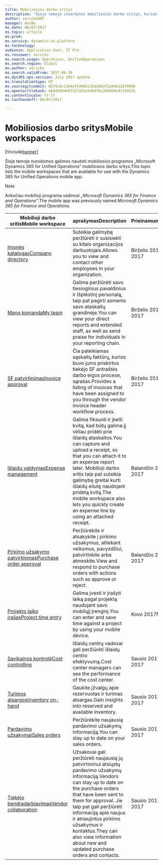 ```yaml
---
title: Mobiliosios darbo sritys
description: "Šioje temoje išvardytos mobiliosios darbo sritys, kurias galima naudoti."
author: sericks007
manager: AnnBe
ms.date: 08/07/2017
ms.topic: article
ms.prod: 
ms.service: dynamics-ax-platform
ms.technology: 
audience: Application User, IT Pro
ms.reviewer: sericks
ms.search.scope: Operations, UnifiedOperations
ms.search.region: Global
ms.author: sericks
ms.search.validFrom: 2017-06-30
ms.dyn365.ops.version: July 2017 update
ms.translationtype: HT
ms.sourcegitcommit: 0574c8c1164ef54095135bd9b3f2a946320f8996
ms.openlocfilehash: e6d45094e8722fa51e545076c204459c41fd9131
ms.contentlocale: lt-lt
ms.lasthandoff: 08/07/2017

---
```


# <a name="mobile-workspaces"></a><span data-ttu-id="50dee-103">Mobiliosios darbo sritys</span><span class="sxs-lookup"><span data-stu-id="50dee-103">Mobile workspaces</span></span>

[!include[banner](../includes/banner.md)]

<span data-ttu-id="50dee-104">Šioje temoje nurodomos galimos naudoti mobiliosios programos „Microsoft Dynamics 365 for Unified Operations“ mobiliosios darbo sritys.</span><span class="sxs-lookup"><span data-stu-id="50dee-104">This topic lists the mobile workspaces that are available for use with the Dynamics 365 for Unified Operations mobile app.</span></span>

> [!NOTE]
> <span data-ttu-id="50dee-105">Anksčiau mobilioji programa vadinosi *„Microsoft Dynamics 365 for Finance and Operations‟*.</span><span class="sxs-lookup"><span data-stu-id="50dee-105">The mobile app was previously named *Microsoft Dynamics 365 for Finance and Operations*.</span></span>

| <span data-ttu-id="50dee-106">Mobilioji darbo sritis</span><span class="sxs-lookup"><span data-stu-id="50dee-106">Mobile workspace</span></span>     | <span data-ttu-id="50dee-107">aprašymas</span><span class="sxs-lookup"><span data-stu-id="50dee-107">Description</span></span>   | <span data-ttu-id="50dee-108">Prieinamumas</span><span class="sxs-lookup"><span data-stu-id="50dee-108">Availability</span></span>   |
|----------------------|---------------|--------------|
|[<span data-ttu-id="50dee-109">Įmonės katalogas</span><span class="sxs-lookup"><span data-stu-id="50dee-109">Company directory</span></span>](company-directory-mobile-workspace.md)| <span data-ttu-id="50dee-110">Suteikia galimybę peržiūrėti ir susisiekti su kitais organizacijos darbuotojais.</span><span class="sxs-lookup"><span data-stu-id="50dee-110">Allows you to view and contact other employees in your organization.</span></span>| <span data-ttu-id="50dee-111">Birželio 2017 d.</span><span class="sxs-lookup"><span data-stu-id="50dee-111">June 2017</span></span> |    
|[<span data-ttu-id="50dee-112">Mano komanda</span><span class="sxs-lookup"><span data-stu-id="50dee-112">My team</span></span>](manager-self-service-mobile-workspace.md)| <span data-ttu-id="50dee-113">Galima peržiūrėti savo tiesioginius pavaldinius ir Išplėstinį personalą, taip pat pagirti asmenis savo ataskaitų grandinėje.</span><span class="sxs-lookup"><span data-stu-id="50dee-113">You can view your direct reports and extended staff, as well as send praise for individuals in your reporting chain.</span></span>|<span data-ttu-id="50dee-114">Birželio 2017 d.</span><span class="sxs-lookup"><span data-stu-id="50dee-114">June 2017</span></span> |     
|[<span data-ttu-id="50dee-115">SF patvirtinimas</span><span class="sxs-lookup"><span data-stu-id="50dee-115">Invoice approval</span></span>](invoice-approval-mobile-workspace.md)| <span data-ttu-id="50dee-116">Čia pateikiamas sąskaitų faktūrų, kurios buvo jums priskirtos tiekėjo SF antraštės darbo eigos procese, sąrašas.</span><span class="sxs-lookup"><span data-stu-id="50dee-116">Provides a listing of invoices that have been assigned to you through the vendor invoice header workflow process.</span></span>| <span data-ttu-id="50dee-117">Birželio 2017 d.</span><span class="sxs-lookup"><span data-stu-id="50dee-117">June 2017</span></span>   |
| [<span data-ttu-id="50dee-118">Išlaidų valdymas</span><span class="sxs-lookup"><span data-stu-id="50dee-118">Expense management</span></span>](/dynamics365/unified-operations/financials/expense-management/expense-management-mobile-workspace) | <span data-ttu-id="50dee-119">Galima fiksuoti ir įkelti kvitą, kad būtų galima jį vėliau pridėti prie išlaidų ataskaitos.</span><span class="sxs-lookup"><span data-stu-id="50dee-119">You can capture and upload a receipt, so that you can attach it to an expense report later.</span></span> <span data-ttu-id="50dee-120">Mobilioji darbo sritis taip pat suteikia galimybę greitai kurti išlaidų eilutę naudojant pridėtą kvitą.</span><span class="sxs-lookup"><span data-stu-id="50dee-120">The mobile workspace also lets you quickly create an expense line by using an attached receipt.</span></span> | <span data-ttu-id="50dee-121">Balandžio 2017 d.</span><span class="sxs-lookup"><span data-stu-id="50dee-121">April 2017</span></span> |
| [<span data-ttu-id="50dee-122">Pirkimo užsakymo patvirtinimas</span><span class="sxs-lookup"><span data-stu-id="50dee-122">Purchase order approval</span></span>](/dynamics365/unified-operations/supply-chain/procurement/purchase-order-mobile-workspace) | <span data-ttu-id="50dee-123">Peržiūrėkite ir atsakykite į pirkimo užsakymus, atliekant veiksmus, pavyzdžiui, patvirtinkite arba atmeskite.</span><span class="sxs-lookup"><span data-stu-id="50dee-123">View and respond to purchase orders with actions such as approve or reject.</span></span> | <span data-ttu-id="50dee-124">Balandžio 2017 d.</span><span class="sxs-lookup"><span data-stu-id="50dee-124">April 2017</span></span> |
| [<span data-ttu-id="50dee-125">Projekto laiko įrašas</span><span class="sxs-lookup"><span data-stu-id="50dee-125">Project time entry</span></span>](/dynamics365/unified-operations/financials/project-management/project-time-entry-mobile-workspace) | <span data-ttu-id="50dee-126">Galima įvesti ir įrašyti laiką pagal projektą naudojant savo mobilųjį įrenginį.</span><span class="sxs-lookup"><span data-stu-id="50dee-126">You can enter and save time against a project by using your mobile device.</span></span> | <span data-ttu-id="50dee-127">Kovo 2017</span><span class="sxs-lookup"><span data-stu-id="50dee-127">March 2017</span></span> |
| [<span data-ttu-id="50dee-128">Savikainos kontrolė</span><span class="sxs-lookup"><span data-stu-id="50dee-128">Cost controlling</span></span>](/dynamics365/unified-operations/financials/cost-accounting/cost-controlling-mobile-workspace)     | <span data-ttu-id="50dee-129">Išlaidų centrų vadovai gali peržiūrėti išlaidų centro efektyvumą.</span><span class="sxs-lookup"><span data-stu-id="50dee-129">Cost center managers can see the performance of the cost center.</span></span>                                                                                               |  <span data-ttu-id="50dee-130">Sausio 2017</span><span class="sxs-lookup"><span data-stu-id="50dee-130">January 2017</span></span>        |
| [<span data-ttu-id="50dee-131">Turimos atsargos</span><span class="sxs-lookup"><span data-stu-id="50dee-131">Inventory on-hand</span></span>](/dynamics365/unified-operations/supply-chain/inventory/inventory-on-hand-mobile-workspace)    | <span data-ttu-id="50dee-132">Gaukite įžvalgų apie rezervuotas ir turimas atsargas.</span><span class="sxs-lookup"><span data-stu-id="50dee-132">Gain insights into reserved and available inventory.</span></span>                                                                                                    |   <span data-ttu-id="50dee-133">Sausio 2017</span><span class="sxs-lookup"><span data-stu-id="50dee-133">January 2017</span></span>       |
| [<span data-ttu-id="50dee-134">Pardavimo užsakymai</span><span class="sxs-lookup"><span data-stu-id="50dee-134">Sales orders</span></span>](/dynamics365/unified-operations/supply-chain/sales-marketing/sales-orders-mobile-workspace)         | <span data-ttu-id="50dee-135">Peržiūrėkite naujausią pardavimo užsakymų informaciją.</span><span class="sxs-lookup"><span data-stu-id="50dee-135">You can stay up to date on your sales orders.</span></span>                                                                                                                          |  <span data-ttu-id="50dee-136">Sausio 2017</span><span class="sxs-lookup"><span data-stu-id="50dee-136">January 2017</span></span>                  |
| [<span data-ttu-id="50dee-137">Tiekėjo bendradarbiavimas</span><span class="sxs-lookup"><span data-stu-id="50dee-137">Vendor collaboration</span></span>](/dynamics365/unified-operations/supply-chain/procurement/vendor-collaboration-mobile-workspace) | <span data-ttu-id="50dee-138">Užsakovai gali peržiūrėti naujausią jų patvirtinimui atsiųstų pardavimo užsakymų informaciją.</span><span class="sxs-lookup"><span data-stu-id="50dee-138">Vendors can stay up to date on the purchase orders that have been sent to them for approval.</span></span> <span data-ttu-id="50dee-139">Jie taip pat gali peržiūrėti informaciją apie naujus ir atnaujintus pirkimo užsakymus ir kontaktus.</span><span class="sxs-lookup"><span data-stu-id="50dee-139">They can also view information about new and updated purchase orders and contacts.</span></span> |<span data-ttu-id="50dee-140">Sausio 2017</span><span class="sxs-lookup"><span data-stu-id="50dee-140">January 2017</span></span>    |



